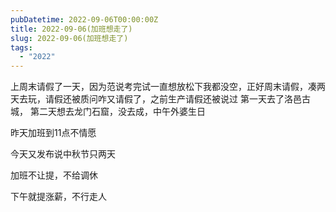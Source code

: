 ```yaml
---
pubDatetime: 2022-09-06T00:00:00Z
title: 2022-09-06(加班想走了)
slug: 2022-09-06(加班想走了)
tags:
  - "2022"
---
```


上周末请假了一天，因为范说考完试一直想放松下我都没空，正好周末请假，凑两天去玩，请假还被质问咋又请假了，之前生产请假还被说过
第一天去了洛邑古城，
第二天想去龙门石窟，没去成，中午外婆生日

昨天加班到11点不情愿

今天又发布说中秋节只两天

加班不让提，不给调休

下午就提涨薪，不行走人
